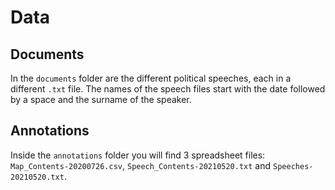 # Data
## Documents
In the `documents` folder are the different political speeches, 
each in a different `.txt` file.
The names of the speech files start with the date followed 
by a space and the surname of the speaker.

## Annotations
Inside the `annotations` folder you will find 3 spreadsheet files: 
`Map_Contents-20200726.csv`, `Speech_Contents-20210520.txt` and `Speeches-20210520.txt`. 

